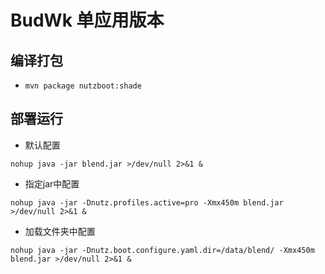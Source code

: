 # BudWk 单应用版本

## 编译打包

* `mvn package nutzboot:shade`

## 部署运行

* 默认配置 

`nohup java -jar blend.jar >/dev/null 2>&1 &`

* 指定jar中配置 

`nohup java -jar -Dnutz.profiles.active=pro -Xmx450m blend.jar >/dev/null 2>&1 &`

* 加载文件夹中配置 

`nohup java -jar -Dnutz.boot.configure.yaml.dir=/data/blend/ -Xmx450m blend.jar >/dev/null 2>&1 &`

